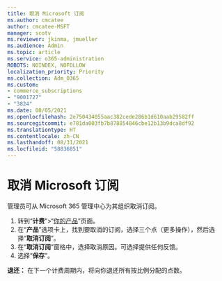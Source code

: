 ```yaml
---
title: 取消 Microsoft 订阅
ms.author: cmcatee
author: cmcatee-MSFT
manager: scotv
ms.reviewer: jkinma, jmueller
ms.audience: Admin
ms.topic: article
ms.service: o365-administration
ROBOTS: NOINDEX, NOFOLLOW
localization_priority: Priority
ms.collection: Adm_O365
ms.custom:
- commerce_subscriptions
- "9001727"
- "3824"
ms.date: 08/05/2021
ms.openlocfilehash: 2e750434055aac382cede286b1d610aab29582ff
ms.sourcegitcommit: e781da003fb7b878854846cbe12b13b9dca8df92
ms.translationtype: HT
ms.contentlocale: zh-CN
ms.lasthandoff: 08/31/2021
ms.locfileid: "58836851"
---
```

# <a name="cancel-your-microsoft-subscription"></a>取消 Microsoft 订阅

管理员可从 Microsoft 365 管理中心为其组织取消订阅。

1. 转到“**计费**”\>“[你的产品](https://go.microsoft.com/fwlink/p/?linkid=842054)”页面。
2. 在“**产品**”选项卡上，找到要取消的订阅，选择三个点（更多操作），然后选择“**取消订阅**”。
3. 在“**取消订阅**”窗格中，选择取消原因。可选择提供任何反馈。
4. 选择“**保存**”。

**退还：** 在下一个计费周期内，将向你退还所有按比例分配的点数。